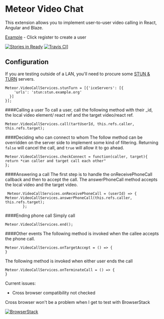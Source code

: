 # Meteor Video Chat
This extension allows you to implement user-to-user video calling in React, Angular and Blaze.


[Example](https://meteorvideochat.herokuapp.com) - Click register to create a user

[![Stories in Ready](https://badge.waffle.io/elmarti/meteor-video-chat.svg?label=ready&title=Ready)](http://waffle.io/elmarti/meteor-video-chat)
[![Travis CI](https://travis-ci.org/elmarti/meteor-video-chat.svg?branch=master)](https://travis-ci.org/elmarti/meteor-video-chat)]
## Configuration
If you are testing outside of a LAN, you'll need to procure some [STUN & TURN](https://gist.github.com/yetithefoot/7592580) servers.

```
Meteor.VideoCallServices.stunTurn = [{'iceServers': [{
    'urls': 'stun:stun.example.org'
  }]
}];
```
####Calling a user
To call a user, call the following method with their _id, the local video element/ react ref and the target video/react ref.
```
Meteor.VideoCallServices.call(tartUserId, this.refs.caller, this.refs.target);
```
####Deciding who can connect to whom
The follow method can be overridden on the server side to implement some kind of filtering. Returning `false` will cancel the call, and `true` will allow it to go ahead.
```
Meteor.VideoCallServices.checkConnect = function(caller, target){
return *can caller and target call each other"
};
```
####Answering a call
The first step is to handle the onReceivePhoneCall callback and then to accept the call. The answerPhoneCall method accepts the local video and the target video.
```
 Meteor.VideoCallServices.onReceivePhoneCall = (userId) => {
Meteor.VideoCallServices.answerPhoneCall(this.refs.caller, this.refs.target);
        };

```
####Ending phone call
Simply call
```
Meteor.VideoCallServices.end();
```
####Other events
The following method is invoked when the callee accepts the phone call.
```
Meteor.VideoCallServices.onTargetAccept = () => {
}
```
The following method is invoked when either user ends the call
```
Meteor.VideoCallServices.onTerminateCall = () => {
}
```

Current issues:
- Cross browser compatibility not checked

Cross browser won't be a problem when I get to test with BrowserStack



[![BrowserStack](https://www.browserstack.com/images/layout/browserstack-logo-600x315.png)](https://www.browserstack.com/)